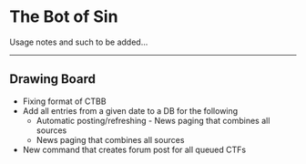 # The Bot of Sin
Usage notes and such to be added... 

---
## Drawing Board
- Fixing format of CTBB
- Add all entries from a given date to a DB for the following
    - Automatic posting/refreshing - News paging that combines all sources
    - News paging that combines all sources
- New command that creates forum post for all queued CTFs